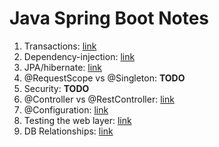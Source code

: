# Java Spring Boot Notes

1. Transactions: [link](transactions.md)
2. Dependency-injection: [link](dependency-injection.md)
3. JPA/hibernate: [link](jpa-hibernate.md)
4. @RequestScope vs @Singleton: __TODO__
5. Security: __TODO__
6. @Controller vs @RestController: [link](controller-restcontroller.md)
7. @Configuration: [link](configuration.md)
8. Testing the web layer: [link](testing.md)
9. DB Relationships: [link](relationships.md)
